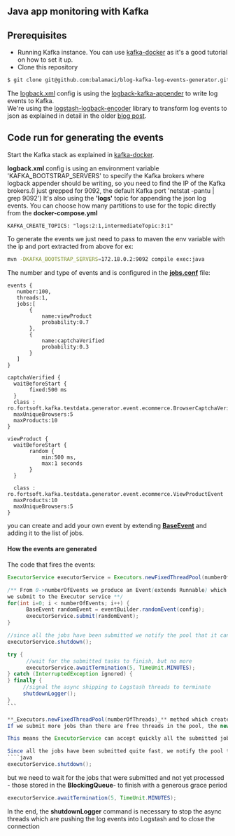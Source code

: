 ## Java app monitoring with Kafka


## Prerequisites
  - Running Kafka instance. You can use [kafka-docker](https://github.com/wurstmeister/kafka-docker) as it's a good tutorial on how to set it up.
  - Clone this repository
```bash
$ git clone git@github.com:balamaci/blog-kafka-log-events-generator.git
```

The [logback.xml](https://github.com/balamaci/blog-kafka-log-events-generator/blob/master/src/main/resources/logback.xml) config is using the [logback-kafka-appender](https://github.com/danielwegener/logback-kafka-appender) to write log events to Kafka.  
We're using the [logstash-logback-encoder](https://github.com/logstash/logstash-logback-encoder) library to transform log events to json as explained in detail in the older [blog post](https://balamaci.ro/java-app-monitoring-with-elk-logstash/). 

## Code run for generating the events
Start the Kafka stack as explained in [kafka-docker](https://github.com/wurstmeister/kafka-docker).

**logback.xml** config is using an environment variable 'KAFKA_BOOTSTRAP_SERVERS' to specify the Kafka brokers where logback appender should be writing, so you need to find the IP of the Kafka brokers.(I just grepped for 9092, the default Kafka port 'netstat -pantu | grep 9092')
It's also using the **'logs'** topic for appending the json log events. You can choose how many partitions to use for the topic directly from the **docker-compose.yml**

```
KAFKA_CREATE_TOPICS: "logs:2:1,intermediateTopic:3:1"
```

To generate the events we just need to pass to maven the env variable with the ip and port extracted from above for ex:

```bash
mvn -DKAFKA_BOOTSTRAP_SERVERS=172.18.0.2:9092 compile exec:java
```

The number and type of events and is configured in the **[jobs.conf](https://github.com/balamaci/blog-kafka-log-events-generator/blob/master/src/main/resources/jobs.conf)** file:
 ```
events {
    number:100,
    threads:1,
    jobs:[
        {
            name:viewProduct
            probability:0.7
        },
        {
            name:captchaVerified
            probability:0.3
        }
    ]
}

captchaVerified {
   waitBeforeStart {
        fixed:500 ms
   }
   class : ro.fortsoft.kafka.testdata.generator.event.ecommerce.BrowserCaptchaVerified
   maxUniqueBrowsers:5
   maxProducts:10
}

viewProduct {
   waitBeforeStart {
        random {
            min:500 ms,
            max:1 seconds
        }
   }

   class : ro.fortsoft.kafka.testdata.generator.event.ecommerce.ViewProductEvent
   maxProducts:10
   maxUniqueBrowsers:5
}
```
you can create and add your own event by extending **[BaseEvent](https://github.com/balamaci/blog-kafka-log-events-generator/blob/master/src/main/java/ro/fortsoft/kafka/testdata/generator/event/base/BaseEvent.java)** and adding it to the list of jobs.


#### How the events are generated

The code that fires the events:

````java
ExecutorService executorService = Executors.newFixedThreadPool(numberOfConcurrentThreads);

/** From 0->numberOfEvents we produce an Event(extends Runnable) which
we submit to the Executor service **/
for(int i=0; i < numberOfEvents; i++) {
      BaseEvent randomEvent = eventBuilder.randomEvent(config);
      executorService.submit(randomEvent);
}

//since all the jobs have been submitted we notify the pool that it can shutdown
executorService.shutdown();

try {
      //wait for the submitted tasks to finish, but no more
      executorService.awaitTermination(5, TimeUnit.MINUTES);
} catch (InterruptedException ignored) {
} finally {
     //signal the async shipping to Logstash threads to terminate
     shutdownLogger();
}
```

**_Executors.newFixedThreadPool(numberOfThreads)_** method which creates an ExecutorService with a pool of threads, but also as parameter an unbounded(MAX_INT) - **LinkedBlockingQueue**-.
If we submit more jobs than there are free threads in the pool, the new jobs which are held "in store" until one of the worker threads is free to take a new job from the queue.

This means the ExecutorService can accept quickly all the submitted jobs. It's not blocking at any of the executorService.submit() call, since the **BlockingQueue** is unbounded).

Since all the jobs have been submitted quite fast, we notify the pool that it can shutdown so the Main thread can eventually exit
````java
executorService.shutdown();
````

but we need to wait for the jobs that were submitted and not yet processed - those stored in the **BlockingQueue**- to finish with a generous grace period
````java
executorService.awaitTermination(5, TimeUnit.MINUTES);
````

In the end, the **shutdownLogger** command is necessary to stop the async threads which are pushing the log events into Logstash and to close the connection

